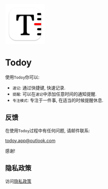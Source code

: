 <img src="resources/mac_app_icon1024.png" title="icon" height="128px" width="128px">

# Todoy

使用`Todoy`你可以:

- `速记`: 通过快捷键, 快速记录.
- `提醒`: 可以在`速记`中添加任意时间的通知提醒.
- `专注模式`: 专注于一件事, 在适当的时候提醒休息.

## 反馈

在使用`Todoy`过程中有任何问题, 请邮件联系:

<todoy.app@outlook.com>

感谢!

## 隐私政策

访问[隐私政策](resources/privacy_policy.md)